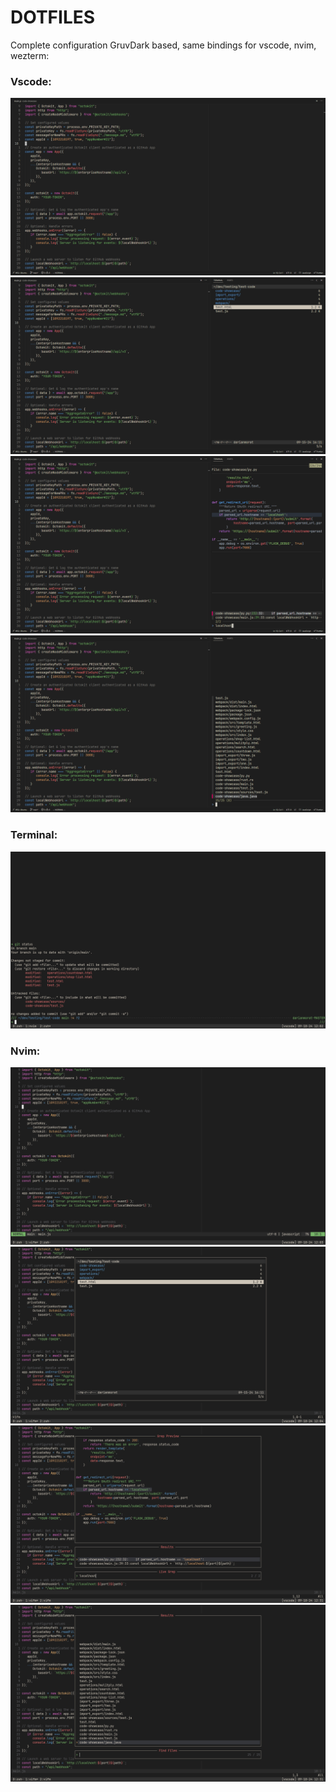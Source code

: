 # DOTFILES
Complete configuration GruvDark based, same bindings for vscode, nvim, wezterm:

### Vscode:
<img src="Screenshot 2024-09-18 100000.png" alt="">
<img src="Screenshot 2024-09-18 100001.png" alt="">
<img src="Screenshot 2024-09-18 100002.png" alt="">
<img src="Screenshot 2024-09-18 120003.png" alt="">

### Terminal:
<img src="Screenshot 2024-09-18 120305.png" alt="">

### Nvim:
<img src="Screenshot 2024-09-18 120333.png" alt="">
<img src="Screenshot 2024-09-18 120418.png" alt="">
<img src="Screenshot 2024-09-18 122117.png" alt="">
<img src="Screenshot 2024-09-18 123114.png" alt="">
